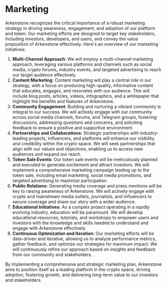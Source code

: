 # Marketing

Arkenstone recognizes the critical importance of a robust marketing strategy in driving awareness, engagement, and adoption of our platform and token. Our marketing efforts are designed to target key stakeholders, including investors, developers, and users, and convey the value proposition of Arkenstone effectively. Here's an overview of our marketing initiatives:

1. **Multi-Channel Approach**: We will employ a multi-channel marketing approach, leveraging various platforms and channels such as social media, crypto forums, industry events, and targeted advertising to reach our target audience effectively.
2. **Content Marketing**: Content marketing will play a central role in our strategy, with a focus on producing high-quality, informative content that educates, engages, and resonates with our audience. This will include blog posts, articles, videos, infographics, and a whitepaper that highlight the benefits and features of Arkenstone.
3. **Community Engagement**: Building and nurturing a vibrant community is integral to our success. We will actively engage with our community across social media channels, forums, and Telegram groups, fostering discussions, addressing questions and concerns, and soliciting feedback to ensure a positive and supportive environment.
4. **Partnerships and Collaborations**: Strategic partnerships with industry-leading projects, influencers, and platforms will enhance our visibility and credibility within the crypto space. We will seek partnerships that align with our values and objectives, enabling us to access new audiences and expand our reach.
5. **Token Sale Events**: Our token sale events will be meticulously planned and executed to generate excitement and attract investors. We will implement a comprehensive marketing campaign leading up to the token sale, including email marketing, social media promotions, and targeted advertising to maximize participation.
6. **Public Relations**: Generating media coverage and press mentions will be key to raising awareness of Arkenstone. We will actively engage with crypto and mainstream media outlets, journalists, and influencers to secure coverage and share our story with a wider audience.
7. **Educational Initiatives**: As a complex project operating in a rapidly evolving industry, education will be paramount. We will develop educational resources, tutorials, and workshops to empower users and investors with the knowledge and skills needed to understand and engage with Arkenstone effectively.
8. **Continuous Optimization and Iteration**: Our marketing efforts will be data-driven and iterative, allowing us to analyze performance metrics, gather feedback, and optimize our strategies for maximum impact. We will continuously refine our approach based on insights and feedback from our community and stakeholders.

By implementing a comprehensive and strategic marketing plan, Arkenstone aims to position itself as a leading platform in the crypto space, driving adoption, fostering growth, and delivering long-term value to our investors and stakeholders.
